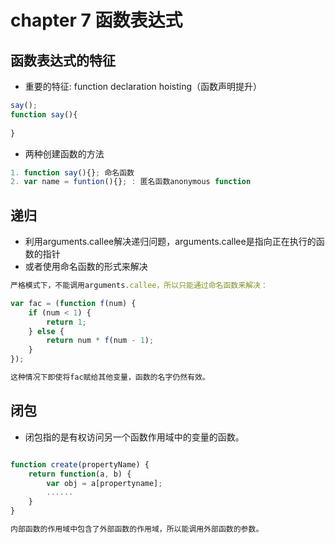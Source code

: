 # chapter 7 函数表达式

##  函数表达式的特征
* 重要的特征: function declaration hoisting（函数声明提升）
```JavaScript
say();
function say(){
	
}
```
* 两种创建函数的方法
```JavaScript
1. function say(){}; 命名函数
2. var name = funtion(){}; : 匿名函数anonymous function
```
## 递归
* 利用arguments.callee解决递归问题，arguments.callee是指向正在执行的函数的指针
* 或者使用命名函数的形式来解决
```JavaScript
严格模式下，不能调用arguments.callee，所以只能通过命名函数来解决：

var fac = (function f(num) {
	if (num < 1) {
		return 1;
	} else {
		return num * f(num - 1);
	}
});

这种情况下即使将fac赋给其他变量，函数的名字仍然有效。
```

## 闭包
* 闭包指的是有权访问另一个函数作用域中的变量的函数。
```JavaScript

function create(propertyName) {
	return function(a, b) {
		var obj = a[propertyname];
		......
	}
}

内部函数的作用域中包含了外部函数的作用域，所以能调用外部函数的参数。
```

